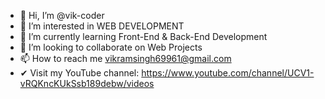 - 👋 Hi, I’m @vik-coder
- 👀 I’m interested in WEB DEVELOPMENT
- 🌱 I’m currently learning Front-End & Back-End Development
- 💞️ I’m looking to collaborate on Web Projects
- 📫 How to reach me vikramsingh69961@gmail.com
- ✔ Visit my YouTube channel: https://www.youtube.com/channel/UCV1-vRQKncKUkSsb189debw/videos

<!---
vik-coder/vik-coder is a ✨ special ✨ repository because its `README.md` (this file) appears on your GitHub profile.
--->
